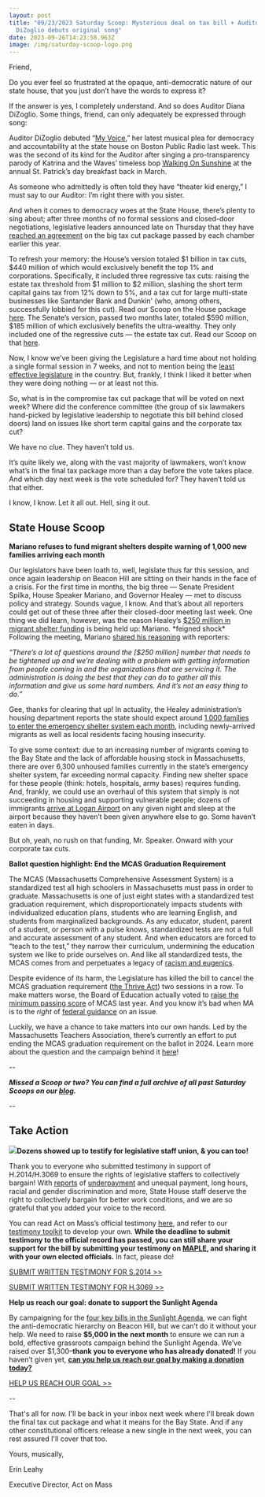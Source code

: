 ```yaml
---
layout: post
title: "09/23/2023 Saturday Scoop: Mysterious deal on tax bill + Auditor
  DiZoglio debuts original song"
date: 2023-09-26T14:23:58.963Z
image: /img/saturday-scoop-logo.png
---
```

Friend,

Do you ever feel so frustrated at the opaque, anti-democratic nature of our state house, that you just don’t have the words to express it? 

If the answer is yes, I completely understand. And so does Auditor Diana DiZoglio. Some things, friend, can only adequately be expressed through song:

Auditor DiZoglio debuted “[My Voice](https://twitter.com/BosPublicRadio/status/1703805746301882763?ref_src=twsrc%5Etfw%7Ctwcamp%5Etweetembed%7Ctwterm%5E1703805746301882763%7Ctwgr%5Ee707122a2c39e4a3ab3ccc2c433224e0eb73d03f%7Ctwcon%5Es1_&ref_url=https%3A%2F%2Fwww.wgbh.org%2Fnews%2Fpolitics%2F2023-09-18%2Fauditor-dizoglio-says-legislators-are-setting-an-awful-example-by-refusing-audit&utm_medium=&{{{EngagementData}}}&emci=25102f50-235a-ee11-9937-00224832eb73&emdi=ea000000-0000-0000-0000-000000000001),” her latest musical plea for democracy and accountability at the state house on Boston Public Radio last week. This was the second of its kind for the Auditor after singing a pro-transparency parody of Katrina and the Waves’ timeless bop [Walking On Sunshine](https://twitter.com/DianaDiZoglio/status/1637632872482852872?utm_medium=&{{{EngagementData}}}&emci=25102f50-235a-ee11-9937-00224832eb73&emdi=ea000000-0000-0000-0000-000000000001) at the annual St. Patrick’s day breakfast back in March.

As someone who admittedly is often told they have “theater kid energy,” I must say to our Auditor: I’m right there with you sister. 

And when it comes to democracy woes at the State House, there’s plenty to sing about; after three months of no formal sessions and closed-door negotiations, legislative leaders announced late on Thursday that they have [reached an agreement](https://www.bostonglobe.com/2023/09/21/metro/legislature-agreement-tax-relief-package-ronald-mariano-karen-spilka/?utm_medium=&{{{EngagementData}}}&emci=25102f50-235a-ee11-9937-00224832eb73&emdi=ea000000-0000-0000-0000-000000000001) on the big tax cut package passed by each chamber earlier this year.  

To refresh your memory: the House’s version totaled $1 billion in tax cuts, $440 million of which would exclusively benefit the top 1% and corporations. Specifically, it included three regressive tax cuts: raising the estate tax threshold from $1 million to $2 million, slashing the short term capital gains tax from 12% down to 5%, and a tax cut for large multi-state businesses like Santander Bank and Dunkin' (who, among others, successfully lobbied for this cut). Read our Scoop on the House package [here](https://actonmass.org/post/2023/04/22/04-15-2023-saturday-scoop-dem-supermajority-votes-150-3-to-cut-taxes-for-wealthy?utm_medium=&{{{EngagementData}}}&emci=25102f50-235a-ee11-9937-00224832eb73&emdi=ea000000-0000-0000-0000-000000000001). The Senate’s version, passed two months later, totaled $590 million, $185 million of which exclusively benefits the ultra-wealthy. They only included one of the regressive cuts — the estate tax cut. Read our Scoop on that [here](https://actonmass.org/post/2023/06/13/06-10-2023-saturday-scoop-senate-tax-bill-proposal-climate-fight-blunders?utm_medium=&{{{EngagementData}}}&emci=25102f50-235a-ee11-9937-00224832eb73&emdi=ea000000-0000-0000-0000-000000000001).

Now, I know we’ve been giving the Legislature a hard time about not holding a single formal session in 7 weeks, and not to mention being the [least effective legislature](https://fiscalnote-marketing.s3.amazonaws.com/FN080823-Most-Effective-States-WP_v2.pdf?utm_medium=&{{{EngagementData}}}&emci=25102f50-235a-ee11-9937-00224832eb73&emdi=ea000000-0000-0000-0000-000000000001) in the country. But, frankly, I think I liked it better when they were doing nothing — or at least not this. 

So, what is in the compromise tax cut package that will be voted on next week? Where did the conference committee (the group of six lawmakers hand-picked by legislative leadership to negotiate this bill behind closed doors) land on issues like short term capital gains and the corporate tax cut?

We have no clue. They haven’t told us. 

It’s quite likely we, along with the vast majority of lawmakers, won’t know what’s in the final tax package more than a day before the vote takes place. And which day next week is the vote scheduled for? They haven’t told us that either.

I know, I know. Let it all out. Hell, sing it out. 

## State House Scoop

**Mariano refuses to fund migrant shelters despite warning of 1,000 new families arriving each month**

Our legislators have been loath to, well, legislate thus far this session, and once again leadership on Beacon Hill are sitting on their hands in the face of a crisis. For the first time in months, the big three — Senate President Spilka, House Speaker Mariano, and Governor Healey — met to discuss policy and strategy. Sounds vague, I know. And that’s about all reporters could get out of these three after their closed-door meeting last week. One thing we did learn, however, was the reason Healey’s [$250 million in migrant shelter funding](https://commonwealthmagazine.org/state-government/healey-seeks-250m-more-for-emergency-shelter-program/?utm_medium=&{{{EngagementData}}}&emci=25102f50-235a-ee11-9937-00224832eb73&emdi=ea000000-0000-0000-0000-000000000001) is being held up: Mariano. \*feigned shock\* Following the meeting, Mariano [shared his reasoning](https://www.bostonherald.com/2023/09/19/top-house-democrat-wants-hard-numbers-on-emergency-shelters-as-healeys-funding-request-idles/?utm_medium=&{{{EngagementData}}}&emci=25102f50-235a-ee11-9937-00224832eb73&emdi=ea000000-0000-0000-0000-000000000001) with reporters: 

*“There’s a lot of questions around the \[$250 million] number that needs to be tightened up and we’re dealing with a problem with getting information from people coming in and the organizations that are servicing it. The administration is doing the best that they can do to gather all this information and give us some hard numbers. And it’s not an easy thing to do.”*

Gee, thanks for clearing that up! In actuality, the Healey administration’s housing department reports the state should expect around [1,000 families to enter the emergency shelter system each month](https://www.bostonherald.com/2023/09/19/top-house-democrat-wants-hard-numbers-on-emergency-shelters-as-healeys-funding-request-idles/?utm_medium=&{{{EngagementData}}}&emci=25102f50-235a-ee11-9937-00224832eb73&emdi=ea000000-0000-0000-0000-000000000001), including newly-arrived migrants as well as local residents facing housing insecurity. 

To give some context: due to an increasing number of migrants coming to the Bay State and the lack of affordable housing stock in Massachusetts, there are over 6,300 unhoused families currently in the state’s emergency shelter system, far exceeding normal capacity. Finding new shelter space for these people (think: hotels, hospitals, army bases) requires funding. And, frankly, we could use an overhaul of this system that simply is not succeeding in housing and supporting vulnerable people; dozens of immigrants [arrive at Logan Airport](https://www.wbur.org/news/2023/09/18/logan-new-immigrant-shelter-massachusetts?utm_medium=&{{{EngagementData}}}&emci=25102f50-235a-ee11-9937-00224832eb73&emdi=ea000000-0000-0000-0000-000000000001) on any given night and sleep at the airport because they haven’t been given anywhere else to go. Some haven’t eaten in days. 

But oh, yeah, no rush on that funding, Mr. Speaker. Onward with your corporate tax cuts. 

**Ballot question highlight: End the MCAS Graduation Requirement**

The MCAS (Massachusetts Comprehensive Assessment System) is a standardized test all high schoolers in Massachusetts must pass in order to graduate. Massachusetts is one of just eight states with a standardized test graduation requirement, which disproportionately impacts students with individualized education plans, students who are learning English, and students from marginalized backgrounds. As any educator, student, parent of a student, or person with a pulse knows, standardized tests are not a full and accurate assessment of any student. And when educators are forced to “teach to the test,” they narrow their curriculum, undermining the education system we like to pride ourselves on. And like all standardized tests, the MCAS comes from and perpetuates a legacy of [racism and eugenics](https://www.nea.org/advocating-for-change/new-from-nea/racist-beginnings-standardized-testing?utm_medium=&{{{EngagementData}}}&emci=25102f50-235a-ee11-9937-00224832eb73&emdi=ea000000-0000-0000-0000-000000000001).

Despite evidence of its harm, the Legislature has killed the bill to cancel the MCAS graduation requirement ([the Thrive Act](https://actonmass.org/bills/moratorium-on-high-stakes-testing/?utm_medium=&{{{EngagementData}}}&emci=25102f50-235a-ee11-9937-00224832eb73&emdi=ea000000-0000-0000-0000-000000000001)) two sessions in a row. To make matters worse, the Board of Education actually voted to [raise the minimum passing score](https://www.wbur.org/news/2022/08/15/state-education-board-mcas-raise-passing-scores-requirement?utm_medium=&{{{EngagementData}}}&emci=25102f50-235a-ee11-9937-00224832eb73&emdi=ea000000-0000-0000-0000-000000000001) of MCAS last year. And you know it’s bad when MA is to the *right* of [federal guidance](https://oese.ed.gov/files/2022/09/Assessment-Letter-FINAL_Redacted-9-2022.pdf?utm_medium=&{{{EngagementData}}}&emci=25102f50-235a-ee11-9937-00224832eb73&emdi=ea000000-0000-0000-0000-000000000001) on an issue. 

Luckily, we have a chance to take matters into our own hands. Led by the Massachusetts Teachers Association, there’s currently an effort to put ending the MCAS graduation requirement on the ballot in 2024. Learn more about the question and the campaign behind it [here](https://massteacher.org/current-initiatives/high-stakes-testing/ballot-question?utm_medium=&{{{EngagementData}}}&emci=25102f50-235a-ee11-9937-00224832eb73&emdi=ea000000-0000-0000-0000-000000000001)!

\--

***Missed a Scoop or two? You can find a full archive of all past Saturday Scoops on our [blog](https://actonmass.org/blog?utm_medium=&{{{EngagementData}}}&emci=25102f50-235a-ee11-9937-00224832eb73&emdi=ea000000-0000-0000-0000-000000000001).***

*\--*

## Take Action 

![](https://prod.cdn.everyaction.com/images/van/EA/EA007/1/90151/images/Sunlight%20Agenda%20FINAL%20%281%29.png)**Dozens showed up to testify for legislative staff union, & you can too!**

Thank you to everyone who submitted testimony in support of H.2014/H.3069 to ensure the rights of legislative staffers to collectively bargain! With [reports](https://www.bostonglobe.com/2022/03/03/metro/state-senate-hires-pay-consultant-wake-report-that-says-staff-pay-breaks-with-best-practice/?et_rid=1767637600&s_campaign=todaysheadlines:newsletter&utm_medium=&{{{EngagementData}}}&emci=25102f50-235a-ee11-9937-00224832eb73&emdi=ea000000-0000-0000-0000-000000000001) of [underpayment](https://www.wbur.org/news/2021/05/25/massachusetts-legislative-staff-pay-survey?utm_medium=&{{{EngagementData}}}&emci=25102f50-235a-ee11-9937-00224832eb73&emdi=ea000000-0000-0000-0000-000000000001) and unequal payment, long hours, racial and gender discrimination and more, State House staff deserve the right to collectively bargain for better work conditions, and we are so grateful that you added your voice to the record. 

You can read Act on Mass’s official testimony [here](https://www.mapletestimony.org/testimony/5IHbilXv5YE5Nj0vqVzNN/1?utm_medium=&{{{EngagementData}}}&emci=25102f50-235a-ee11-9937-00224832eb73&emdi=ea000000-0000-0000-0000-000000000001), and refer to our [testimony toolkit](https://docs.google.com/document/d/1aTO3BDfzeSTMvlJ8lIeNqpe5I16_T07pSDe85-bHHWM/edit?utm_medium=&{{{EngagementData}}}&emci=25102f50-235a-ee11-9937-00224832eb73&emdi=ea000000-0000-0000-0000-000000000001) to develop your own. **While the deadline to submit testimony to the official record has passed, you can still share your support for the bill by submitting your testimony on [MAPLE](https://www.mapletestimony.org/bills/193/H3069?utm_medium=&{{{EngagementData}}}&emci=25102f50-235a-ee11-9937-00224832eb73&emdi=ea000000-0000-0000-0000-000000000001), and sharing it with your own elected officials.** In fact, please do!

[SUBMIT WRITTEN TESTIMONY FOR S.2014 >>](https://www.mapletestimony.org/bills/193/S2014)

[SUBMIT WRITTEN TESTIMONY FOR H.3069 >>](https://www.mapletestimony.org/bills/193/H3069)

**Help us reach our goal: donate to support the Sunlight Agenda**

By campaigning for the [four key bills in the Sunlight Agenda](https://actonmass.org/sunlight-agenda?utm_medium=&{{{EngagementData}}}&emci=25102f50-235a-ee11-9937-00224832eb73&emdi=ea000000-0000-0000-0000-000000000001), we can fight the anti-democratic hierarchy on Beacon Hill, but we can’t do it without your help. We need to raise **$5,000 in the next month** to ensure we can run a bold, effective grassroots campaign behind the Sunlight Agenda. We’ve raised over $1,300–**thank you to everyone who has already donated!** If you haven’t given yet, **[can you help us reach our goal by making a donation today?](https://secure.actblue.com/donate/aom2023-sunlight?refcode=9-23&utm_medium=&{{{EngagementData}}})**

[HELP US REACH OUR GOAL >>](https://secure.actblue.com/donate/aom2023-sunlight?refcode=9-23)

\--

That's all for now. I'll be back in your inbox next week where I'll break down the final tax cut package and what it means for the Bay State. And if any other constitutional officers release a new single in the next week, you can rest assured I'll cover that too.

Yours, musically,

Erin Leahy

Executive Director, Act on Mass